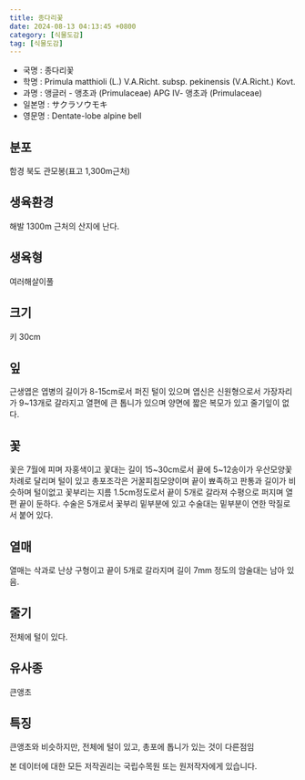 ```yaml
---
title: 종다리꽃
date: 2024-08-13 04:13:45 +0800
category: [식물도감]
tag: [식물도감]
---
```




- 국명 : 종다리꽃
- 학명 : Primula matthioli (L.) V.A.Richt. subsp. pekinensis (V.A.Richt.) Kovt.
- 과명 : 앵글러 - 앵초과 (Primulaceae) APG Ⅳ- 앵초과 (Primulaceae)
- 일본명 : サクラソウモキ
- 영문명 : Dentate-lobe alpine bell


## 분포
함경 북도 관모봉(표고 1,300m근처)
## 생육환경
해발 1300m 근처의 산지에 난다.
## 생육형
여러해살이풀 
## 크기
키 30cm
## 잎
근생엽은 엽병의 길이가 8-15cm로서 퍼진 털이 있으며 엽신은 신원형으로서 가장자리가 9~13개로 갈라지고 열편에 큰 톱니가 있으며 양면에 짧은 복모가 있고 줄기잎이 없다.
## 꽃
꽃은 7월에 피며 자홍색이고 꽃대는 길이 15~30cm로서 끝에 5~12송이가 우산모양꽃차례로 달리며 털이 있고 총포조각은 거꿀피침모양이며 끝이 뾰족하고 판통과 길이가 비슷하며 털이없고 꽃부리는 지름 1.5cm정도로서 끝이 5개로 갈라져 수평으로 퍼지며 열편 끝이 둔하다. 수술은 5개로서 꽃부리 밑부분에 있고 수술대는 밑부분이 연한 막질로서 붙어 있다.
## 열매
열매는 삭과로 난상 구형이고 끝이 5개로 갈라지며 길이 7mm 정도의 암술대는 남아 있음.
## 줄기
전체에 털이 있다.
## 유사종
큰앵초
## 특징
큰앵초와 비슷하지만, 전체에 털이 있고, 총포에 톱니가 있는 것이 다른점임






본 데이터에 대한 모든 저작권리는 국립수목원 또는 원저작자에게 있습니다.
